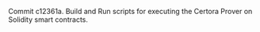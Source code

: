 Commit c12361a.                    Build and Run scripts for executing the Certora Prover on Solidity smart contracts.